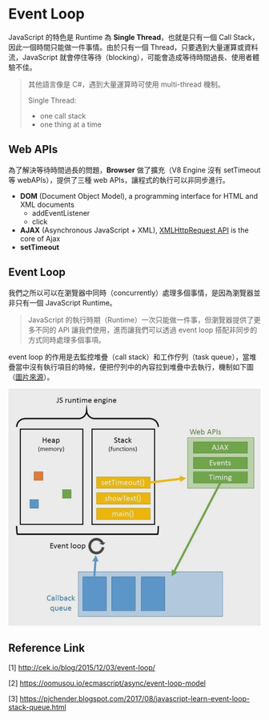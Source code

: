 # Event Loop

JavaScript 的特色是 Runtime 為 **Single Thread**，也就是只有一個 Call Stack，因此一個時間只能做一件事情。由於只有一個 Thread，只要遇到大量運算或資料流，JavaScript 就會停住等待（blocking），可能會造成等待時間過長、使用者體驗不佳。

>其他語言像是 C#，遇到大量運算時可使用 multi-thread 機制。
>
>Single Thread:
>
>- one call stack
>- one thing at a time



## Web APIs

為了解決等待時間過長的問題，**Browser** 做了擴充（V8 Engine 沒有 setTimeout 等 webAPIs），提供了三種 web APIs，讓程式的執行可以非同步進行。

- **DOM** (Document Object Model),  a programming interface for HTML and XML documents
  - addEventListener
  - click
- **AJAX** (Asynchronous JavaScript + XML), <u>XMLHttpRequest API</u> is the core of Ajax
- **setTimeout**



## Event Loop

我們之所以可以在瀏覽器中同時（concurrently）處理多個事情，是因為瀏覽器並非只有一個 JavaScript Runtime。

>JavaScript 的執行時期（Runtime）一次只能做一件事，但瀏覽器提供了更多不同的 API 讓我們使用，進而讓我們可以透過 event loop 搭配非同步的方式同時處理多個事項。



event loop 的作用是去監控堆疊（call stack）和工作佇列（task queue），當堆疊當中沒有執行項目的時候，便把佇列中的內容拉到堆疊中去執行，機制如下圖（[圖片來源](https://levelup.gitconnected.com/javascript-and-asynchronous-magic-bee537edc2da)）。

![event-loop](./images/event-loop/event-loop.jpeg)



## Reference Link

[1] http://cek.io/blog/2015/12/03/event-loop/

[2] https://oomusou.io/ecmascript/async/event-loop-model

[3] https://pjchender.blogspot.com/2017/08/javascript-learn-event-loop-stack-queue.html

